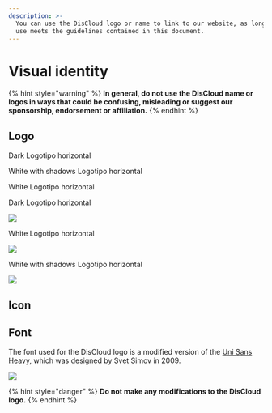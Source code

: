 ```yaml
---
description: >-
  You can use the DisCloud logo or name to link to our website, as long as its
  use meets the guidelines contained in this document.
---
```


# Visual identity

{% hint style="warning" %}
**In general, do not use the DisCloud name or logos in ways that could be confusing, misleading or suggest our sponsorship, endorsement or affiliation.**
{% endhint %}

## Logo <a id="logo"></a>

Dark Logotipo horizontal

White with shadows Logotipo horizontal

White Logotipo horizontal

Dark Logotipo horizontal

![](https://gblobscdn.gitbook.com/assets%2F-LmveSmUr3rXxq5cvnW5%2F-Lqi6xDE_7ijG6VKAzZX%2F-Lqi8uQV-TGeei8-oZK-%2FSPOILER_Discloud_Dark.png?alt=media&token=7716ebd5-257c-428c-aeb0-fff3c5b57ec7)

White Logotipo horizontal

![](https://gblobscdn.gitbook.com/assets%2F-LmveSmUr3rXxq5cvnW5%2F-LqiKgX61-0U2D9vbG7t%2F-LqiKk8A0c8-yWx0Bim9%2FSPOILER_Discloud_branco.png?alt=media&token=23c14e9a-5c3f-4865-bfaa-7c8ed15fd4e4)

White with shadows Logotipo horizontal

![](https://gblobscdn.gitbook.com/assets%2F-LmveSmUr3rXxq5cvnW5%2F-Lqi6xDE_7ijG6VKAzZX%2F-Lqi9RhIw8jURrSFPuGv%2Fdiscloud2.png?alt=media&token=5a6dd0cd-cf53-4759-aa1d-ef85b655087e)

## Icon <a id="icon"></a>

## Font <a id="fonte"></a>

The font used for the DisCloud logo is a modified version of the [Uni Sans Heavy](https://www.myfonts.com/fonts/font-fabric/uni-sans/), which was designed by Svet Simov in 2009.

![](https://gblobscdn.gitbook.com/assets%2F-LmveSmUr3rXxq5cvnW5%2F-Lqi6xDE_7ijG6VKAzZX%2F-LqiHnjhuikLfPyTV8AU%2FDisCloud-Background.png?alt=media&token=033f6251-ce81-4a52-9817-a30394ca2ba3)

{% hint style="danger" %}
**Do not make any modifications to the DisCloud logo.**
{% endhint %}

